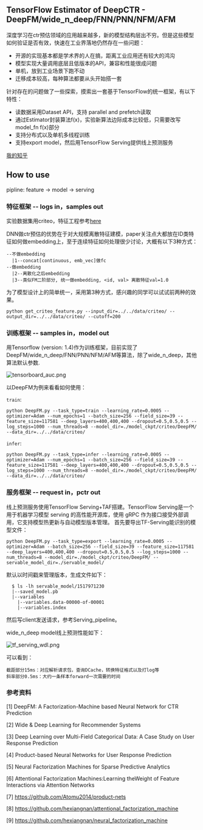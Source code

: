 ## TensorFlow Estimator of DeepCTR - DeepFM/wide_n_deep/FNN/PNN/NFM/AFM
深度学习在ctr预估领域的应用越来越多，新的模型结构层出不穷。但是这些模型如何验证是否有效，快速在工业界落地仍然存在一些问题：

* 开源的实现基本都是学术界的人在搞，距离工业应用还有较大的鸿沟
* 模型实现大量调用底层且低版本的API，兼容和性能很成问题
* 单机，放到工业场景下跑不动
* 迁移成本较高，每种算法都要从头开始搭一套

针对存在的问题做了一些探索，摸索出一套基于TensorFlow的统一框架，有以下特性：

* 读数据采用Dataset API，支持 parallel and prefetch读取
* 通过Estimator封装算法f(x)，实验新算法边际成本比较低，只需要改写model_fn f(x)部分
* 支持分布式以及单机多线程训练
* 支持export model，然后用TensorFlow Serving提供线上预测服务

[我的知乎](https://zhuanlan.zhihu.com/p/33699909)

## How to use
pipline: feature → model → serving

### 特征框架 -- logs in，samples out
实验数据集用criteo，特征工程参考[here](https://github.com/PaddlePaddle/models/blob/develop/deep_fm/preprocess.py)

DNN做ctr预估的优势在于对大规模离散特征建模，paper关注点大都放在ID类特征如何做embedding上，至于连续特征如何处理很少讨论，大概有以下3种方式：

    --不做embedding
      |1--concat[continuous, emb_vec]做fc
    --做embedding
      |2--离散化之后embedding
      |3--类似FM二阶部分, 统一做embedding, <id, val> 离散特征val=1.0
为了模型设计上的简单统一，采用第3种方式，感兴趣的同学可以试试前两种的效果。

    python get_criteo_feature.py --input_dir=../../data/criteo/ --output_dir=../../data/criteo/ --cutoff=200

### 训练框架 -- samples in，model out
用Tensorflow (version: 1.4)作为训练框架，目前实现了DeepFM/wide_n_deep/FNN/PNN/NFM/AFM等算法，除了wide_n_deep，其他算法默认参数.

![tensorboard_auc.png](https://github.com/lambdaji/tf_repos/raw/master/deep_ctr/uploads/tensorboard_auc.png)

以DeepFM为例来看看如何使用：

``train``:

    python DeepFM.py --task_type=train --learning_rate=0.0005 --optimizer=Adam --num_epochs=1 --batch_size=256 --field_size=39 --feature_size=117581 --deep_layers=400,400,400 --dropout=0.5,0.5,0.5 --log_steps=1000 --num_threads=8 --model_dir=./model_ckpt/criteo/DeepFM/ --data_dir=../../data/criteo/

``infer``:

    python DeepFM.py --task_type=infer --learning_rate=0.0005 --optimizer=Adam --num_epochs=1 --batch_size=256 --field_size=39 --feature_size=117581 --deep_layers=400,400,400 --dropout=0.5,0.5,0.5 --log_steps=1000 --num_threads=8 --model_dir=./model_ckpt/criteo/DeepFM/ --data_dir=../../data/criteo/

### 服务框架 -- request in，pctr out
线上预测服务使用TensorFlow Serving+TAF搭建。TensorFlow Serving是一个用于机器学习模型 serving 的高性能开源库，使用 gRPC 作为接口接受外部调用，它支持模型热更新与自动模型版本管理。
首先要导出TF-Serving能识别的模型文件：

    python DeepFM.py --task_type=export --learning_rate=0.0005 --optimizer=Adam --batch_size=256 --field_size=39 --feature_size=117581 --deep_layers=400,400,400 --dropout=0.5,0.5,0.5 --log_steps=1000 --num_threads=8 --model_dir=./model_ckpt/criteo/DeepFM/ --servable_model_dir=./servable_model/


默认以时间戳来管理版本，生成文件如下：

      $ ls -lh servable_model/1517971230
      |--saved_model.pb
      |--variables
        |--variables.data-00000-of-00001
        |--variables.index

然后写client发送请求，参考Serving_pipeline。

wide_n_deep model线上预测性能如下：

![tf_serving_wdl.png](https://github.com/lambdaji/tf_repos/raw/master/deep_ctr/uploads/tf_serving_wdl.png)

可以看到：

    截距部分15ms：对应解析请求包，查询DCache，转换特征格式以及打log等
    斜率部分0.5ms：大约一条样本forward一次需要的时间

### 参考资料
[1] DeepFM: A Factorization-Machine based Neural Network for CTR Prediction

[2] Wide & Deep Learning for Recommender Systems

[3] Deep Learning over Multi-Field Categorical Data: A Case Study on User Response Prediction

[4] Product-based Neural Networks for User Response Prediction

[5] Neural Factorization Machines for Sparse Predictive Analytics

[6] Attentional Factorization Machines:Learning theWeight of Feature Interactions via Attention Networks

[7] https://github.com/Atomu2014/product-nets

[8] https://github.com/hexiangnan/attentional_factorization_machine

[9] https://github.com/hexiangnan/neural_factorization_machine
